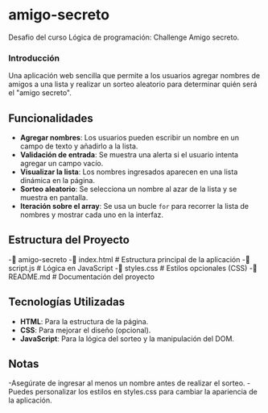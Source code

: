 # amigo-secreto
Desafio del curso Lógica de programación: Challenge Amigo secreto.

### Introducción

Una aplicación web sencilla que permite a los usuarios agregar nombres de amigos a una lista y realizar un sorteo aleatorio para determinar quién será el "amigo secreto".

## Funcionalidades

- **Agregar nombres**: Los usuarios pueden escribir un nombre en un campo de texto y añadirlo a la lista.
- **Validación de entrada**: Se muestra una alerta si el usuario intenta agregar un campo vacío.
- **Visualizar la lista**: Los nombres ingresados aparecen en una lista dinámica en la página.
- **Sorteo aleatorio**: Se selecciona un nombre al azar de la lista y se muestra en pantalla.
- **Iteración sobre el array**: Se usa un bucle `for` para recorrer la lista de nombres y mostrar cada uno en la interfaz.

## Estructura del Proyecto

-📁 amigo-secreto
-📄 index.html # Estructura principal de la aplicación
-📄 script.js # Lógica en JavaScript
-📄 styles.css # Estilos opcionales (CSS) 
-📄 README.md # Documentación del proyecto

## Tecnologías Utilizadas

- **HTML**: Para la estructura de la página.
- **CSS**: Para mejorar el diseño (opcional).
- **JavaScript**: Para la lógica del sorteo y la manipulación del DOM.

## Notas

-Asegúrate de ingresar al menos un nombre antes de realizar el sorteo.
-Puedes personalizar los estilos en styles.css para cambiar la apariencia de la aplicación.